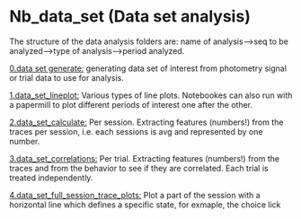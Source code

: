 
# Nb_data_set (Data set analysis)

The structure of the data analysis folders are: 
name of analysis-->seq to be analyzed-->type of analysis-->period analyzed.


[0.data set generate:](https://github.com/gilmandelbaum/analysis-pipeline-for-photometry_ex/tree/master/Nb_data_set/0.data_set_generate)
generating data set of interest from photometry signal or trial data to use for analysis. 

[1.data_set_lineplot:](https://github.com/gilmandelbaum/analysis-pipeline-for-photometry_ex/tree/master/Nb_data_set/1.data_set_lineplot)
Various types of line plots. Notebookes can also run with a papermill to plot different periods of interest one after the other. 

[2.data_set_calculate:](https://github.com/gilmandelbaum/analysis-pipeline-for-photometry_ex/tree/master/Nb_data_set/data_set_calculations)
Per session. Extracting features (numbers!) from the traces per session, i.e. each sessions is avg and represented by one number. 

[3.data_set_correlations:](https://github.com/gilmandelbaum/analysis-pipeline-for-photometry_ex/tree/master/Nb_data_set/3.data_set_correlations)
Per trial. Extracting features (numbers!) from the traces and from the behavior to see if they are correlated. Each trial is treated independently. 

[4.data_set_full_session_trace_plots:](https://github.com/gilmandelbaum/analysis-pipeline-for-photometry_ex/tree/master/Nb_data_set/3.data_set_correlations)
Plot a part of the session with a horizontal line which defines a specific state, for exmaple, the choice lick
